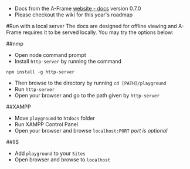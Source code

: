* Docs from the A-Frame [website - docs](https://aframe.io/docs/0.7.0/introduction/) version 0.7.0
* Please checkout the wiki for this year's roadmap

#Run with a local server
The docs are designed for offline viewing and A-Frame requires it to be served locally. You may try the options below:

##nmp
* Open node command prompt
* Install `http-server` by running the command

`npm install -g http-server`

* Then browse to the directory by running `cd [PATH]/playground`
* Run `http-server`
* Open your browser and go to the path given by `http-server`

##XAMPP
* Move `playground` to `htdocs` folder
* Run XAMPP Control Panel
* Open your browser and browse `localhost:PORT` *port is optional*

##IIS
* Add `playground` to your `Sites`
* Open browser and browse to `localhost`